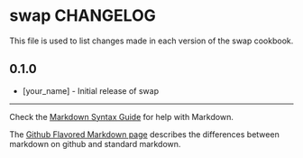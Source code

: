 swap CHANGELOG
==============

This file is used to list changes made in each version of the swap cookbook.

0.1.0
-----
- [your_name] - Initial release of swap

- - -
Check the [Markdown Syntax Guide](http://daringfireball.net/projects/markdown/syntax) for help with Markdown.

The [Github Flavored Markdown page](http://github.github.com/github-flavored-markdown/) describes the differences between markdown on github and standard markdown.
